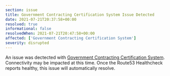 ```yaml
---
section: issue
title: Government Contracting Certification System Issue Detected
date: 2021-07-21T20:37:58+00:00
resolved: true
informational: false
resolvedWhen: 2021-07-21T20:47:58+00:00
affected: ['Government Contracting Certification System']
severity: disrupted
---
```

An issue was dectected with [Government Contracting Certification System](https://certify.sba.gov).  Connectivity may be impacted at this time.  Once the Route53 Healthcheck reports healthy, this issue will automatically resolve.
